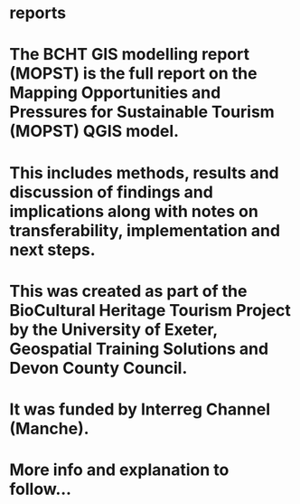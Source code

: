 # reports
# The BCHT GIS modelling report (MOPST) is the full report on the Mapping Opportunities and Pressures for Sustainable Tourism (MOPST) QGIS model.
# This includes methods, results and discussion of findings and implications along with notes on transferability, implementation and next steps.
# This was created as part of the BioCultural Heritage Tourism Project by the University of Exeter, Geospatial Training Solutions and Devon County Council.
# It was funded by Interreg Channel (Manche). 
# More info and explanation to follow...
